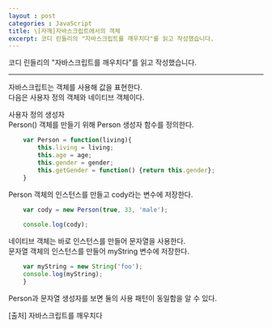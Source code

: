 ```yaml
---
layout : post
categories : JavaScript
title: \[자깨]자바스크립트에서의 객체
excerpt: 코디 린들리의 "자바스크립트를 깨우치다"를 읽고 작성했습니다.
---
```


코디 린들리의 "자바스크립트를 깨우치다"를 읽고 작성했습니다.  

-------------------------------------
자바스크립트는 객체를 사용해 값을 표현한다.   
다음은 사용자 정의 객체와 네이티브 객체이다.

사용자 정의 생성자  
Person() 객체를 만들기 위해 Person 생성자 함수를 정의한다.  

```JavaScript
    var Person = function(living){
        this.living = living;
        this.age = age;
        this.gender = gender;
        this.getGender = function() {return this.gender};
    }
```

Person 객체의 인스턴스를 만들고 cody라는 변수에 저장한다.
```JavaScript
    var cody = new Person(true, 33, 'male');
    
    console.log(cody);
```
네이티브 객체는 바로 인스턴스를 만들어 문자열을 사용한다.  
문자열 객체의 인스턴스를 만들어 myString 변수에 저장한다.
```JavaScript
    var myString = new String('foo');
    console.log(myString);
    }
```

Person과 문자열 생성자를 보면 둘의 사용 패턴이 동일함을 알 수 있다.



[출처] 자바스크립트를 깨우치다
